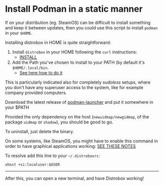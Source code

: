 # Install Podman in a static manner

If on your distribution (eg. SteamOS) can be difficult to install something and keep it
between updates, then you could use this script to install `podman` in your `$HOME`.

Installing distrobox in HOME is quite straightforward:

1. Install `distrobox` in your HOME following the `curl` instructions:
   - [INSTALL](../README.md#curl-or-wget)
2. Add the Path you've chosen to install to your PATH (by default it's `$HOME/.local/bin`.
   - [See here how to do it](https://www.howtogeek.com/658904/how-to-add-a-directory-to-your-path-in-linux/)

This is particularly indicated also for completely *sudoless* setups, where you don't
have any superuser access to the system, like for example company provided computers.

Download the latest release of [podman-launcher](https://github.com/89luca89/podman-launcher/releases)
and put it somewhere in your $PATH

Provided the only dependency on the host (`newuidmap/newgidmap`, of the package `uidmap` or `shadow`),
you should be good to go.

To uninstall, just delete the binary.

On some systems, like SteamOS, you might have to enable this command in order to have graphical applications working:
[SEE THESE NOTES](../compatibility.md#compatibility-notes)

To resolve add this line to your `~/.distroboxrc`:

  `xhost +si:localuser:$USER`

---

After this, you can open a new terminal, and have Distrobox working!
